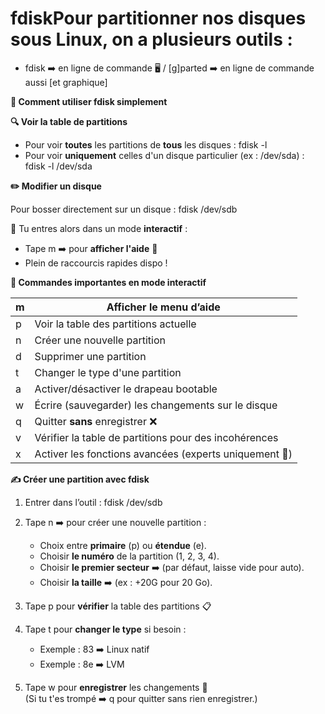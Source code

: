 # fdiskPour partitionner nos disques sous Linux, on a plusieurs outils :

- fdisk ➡️ en ligne de commande 🖥️ / [g]parted ➡️ en ligne de commande aussi [et graphique]



**🚀 Comment utiliser fdisk simplement**

**🔍 Voir la table de partitions**

- Pour voir **toutes** les partitions de **tous** les disques : fdisk -l
- Pour voir **uniquement** celles d'un disque particulier (ex : /dev/sda) : fdisk -l /dev/sda

**✏️ Modifier un disque**

Pour bosser directement sur un disque : fdisk /dev/sdb

👀 Tu entres alors dans un mode **interactif** :

- Tape m ➡️ pour **afficher l'aide** 📜
- Plein de raccourcis rapides dispo !



**🧩 Commandes importantes en mode interactif**

| m   | Afficher le menu d’aide                                |
|-----|--------------------------------------------------------|
| p   | Voir la table des partitions actuelle                  |
| n   | Créer une nouvelle partition                           |
| d   | Supprimer une partition                                |
| t   | Changer le type d'une partition                        |
| a   | Activer/désactiver le drapeau bootable                 |
| w   | Écrire (sauvegarder) les changements sur le disque     |
| q   | Quitter **sans** enregistrer ❌                        |
| v   | Vérifier la table de partitions pour des incohérences  |
| x   | Activer les fonctions avancées (experts uniquement 🧙) |

**✍️ Créer une partition avec fdisk**

1.  Entrer dans l’outil : fdisk /dev/sdb
2.  Tape n ➡️ pour créer une nouvelle partition :

    - Choix entre **primaire** (p) ou **étendue** (e).
    - Choisir **le numéro** de la partition (1, 2, 3, 4).
    - Choisir **le premier secteur** ➡️ (par défaut, laisse vide pour auto).
    - Choisir **la taille** ➡️ (ex : +20G pour 20 Go).

3.  Tape p pour **vérifier** la table des partitions 📋
4.  Tape t pour **changer le type** si besoin :

    - Exemple : 83 ➡️ Linux natif
    - Exemple : 8e ➡️ LVM

5.  Tape w pour **enregistrer** les changements 💾  
    (Si tu t'es trompé ➡️ q pour quitter sans rien enregistrer.)
